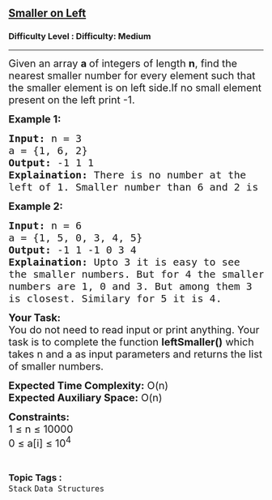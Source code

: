 <h2><a href="https://www.geeksforgeeks.org/problems/smallest-number-on-left3403/1?page=1&category=Stack&difficulty=Medium,Hard&status=unsolved,attempted&sortBy=accuracy">Smaller on Left</a></h2><h3>Difficulty Level : Difficulty: Medium</h3><hr><div class="problems_problem_content__Xm_eO"><p><span style="font-size: 20px;">Given an array <strong>a&nbsp;</strong>of integers of length <strong>n</strong>, find the nearest smaller number for every element such that the smaller element is on left side.If no small element present on the left print -1.</span></p>
<p><strong><span style="font-size: 20px;">Example 1:</span></strong></p>
<pre><span style="font-size: 20px;"><strong>Input:</strong> n = 3
a = {1, 6, 2}
<strong>Output:</strong> -1 1 1
<strong>Explaination:</strong> There is no number at the 
left of 1. Smaller number than 6 and 2 is 1.</span></pre>
<p><strong><span style="font-size: 20px;">Example 2:</span></strong></p>
<pre><span style="font-size: 20px;"><strong>Input:</strong> n = 6
a = {1, 5, 0, 3, 4, 5}
<strong>Output:</strong> -1 1 -1 0 3 4
<strong>Explaination:</strong> Upto 3 it is easy to see 
the smaller numbers. But for 4 the smaller 
numbers are 1, 0 and 3. But among them 3 
is closest. Similary for 5 it is 4.</span></pre>
<p><span style="font-size: 20px;"><strong>Your Task:</strong><br>You do not need to read input or print anything. Your task is to complete the function <strong>leftSmaller()</strong> which takes n and a as input parameters and returns the list of smaller numbers.</span></p>
<p><span style="font-size: 20px;"><strong>Expected Time Complexity:</strong> O(n)<br><strong>Expected Auxiliary Space:</strong> O(n)</span></p>
<p><span style="font-size: 20px;"><strong>Constraints:</strong><br>1 ≤ n ≤ 10000<br>0 ≤ a[i] ≤ 10<sup>4</sup>&nbsp;&nbsp;</span></p></div><br><p><span style=font-size:18px><strong>Topic Tags : </strong><br><code>Stack</code>&nbsp;<code>Data Structures</code>&nbsp;
